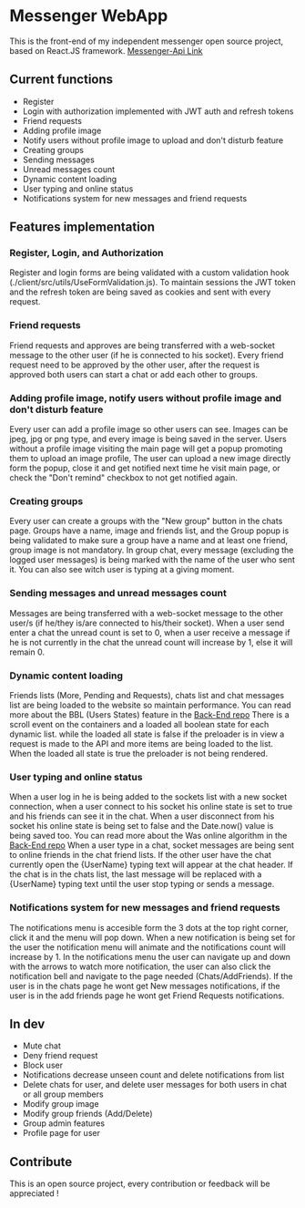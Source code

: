 # Messenger WebApp

This is the front-end of my independent messenger open source project, based on React.JS framework.
[Messenger-Api Link](https://github.com/yaniv10501/messenger-api)

## Current functions

* Register
* Login with authorization implemented with JWT auth and refresh tokens
* Friend requests
* Adding profile image
* Notify users without profile image to upload and don't disturb feature
* Creating groups
* Sending messages
* Unread messages count
* Dynamic content loading
* User typing and online status
* Notifications system for new messages and friend requests

## Features implementation

### Register, Login, and Authorization

Register and login forms are being validated with a custom validation hook (./client/src/utils/UseFormValidation.js).
To maintain sessions the JWT token and the refresh token are being saved as cookies and sent with every request.

### Friend requests

Friend requests and approves are being transferred with a web-socket message to the other user (if he is connected to his socket).
Every friend request need to be approved by the other user,
after the request is approved both users can start a chat or add each other to groups.

### Adding profile image, notify users without profile image and don't disturb feature

Every user can add a profile image so other users can see.
Images can be jpeg, jpg or png type, and every image is being saved in the server.
Users without a profile image visiting the main page will get a popup promoting them to upload an image profile,
The user can upload a new image directly form the popup, close it and get notified next time he visit main page, or check the "Don't remind" checkbox to not get notified again.

### Creating groups

Every user can create a groups with the "New group" button in the chats page.
Groups have a name, image and friends list, and the Group popup is being validated to make sure a group have a name and at least one friend, group image is not mandatory.
In group chat, every message (excluding the logged user messages) is being marked with the name of the user who sent it.
You can also see witch user is typing at a giving moment.

### Sending messages and unread messages count

Messages are being transferred with a web-socket message to the other user/s (if he/they is/are connected to his/their socket).
When a user send enter a chat the unread count is set to 0, when a user receive a message if he is not currently in the chat the unread count will increase by 1, else it will remain 0.

### Dynamic content loading

Friends lists (More, Pending and Requests), chats list and chat messages list are being loaded to the website so maintain performance.
You can read more about the BBL (Users States) feature in the [Back-End repo](https://github.com/yaniv10501/messenger-api)
There is a scroll event on the containers and a loaded all boolean state for each dynamic list.
while the loaded all state is false if the preloader is in view a request is made to the API and more items are being loaded to the list.
When the loaded all state is true the preloader is not being rendered.

### User typing and online status

When a user log in he is being added to the sockets list with a new socket connection, when a user connect to his socket his online state is set to true and his friends can see it in the chat.
When a user disconnect from his socket his online state is being set to false and the Date.now() value is being saved too.
You can read more about the Was online algorithm in the [Back-End repo](https://github.com/yaniv10501/messenger-api)
When a user type in a chat, socket messages are being sent to online friends in the chat friend lists.
If the other user have the chat currently open the {UserName} typing text will appear at the chat header.
If the chat is in the chats list, the last message will be replaced with a {UserName} typing text until the user stop typing or sends a message.

### Notifications system for new messages and friend requests

The notifications menu is accesible form the 3 dots at the top right corner, click it and the menu will pop down.
When a new notification is being set for the user the notification menu will animate and the notifications count will increase by 1.
In the notifications menu the user can navigate up and down with the arrows to watch more notification, the user can also click the notification bell and navigate to the page needed (Chats/AddFriends).
If the user is in the chats page he wont get New messages notifications, if the user is in the add friends page he wont get Friend Requests notifications.

## In dev

* Mute chat
* Deny friend request
* Block user
* Notifications decrease unseen count and delete notifications from list
* Delete chats for user, and delete user messages for both users in chat or all group members
* Modify group image
* Modify group friends (Add/Delete)
* Group admin features
* Profile page for user

## Contribute

This is an open source project, every contribution or feedback will be appreciated !
